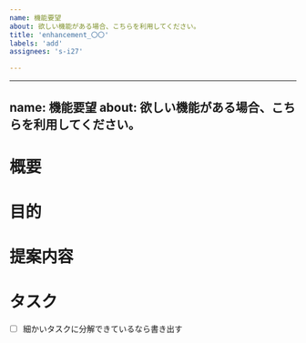 ```yaml
---
name: 機能要望
about: 欲しい機能がある場合、こちらを利用してください。
title: 'enhancement_〇〇'
labels: 'add'
assignees: 's-i27'

---
```


---
name: 機能要望
about: 欲しい機能がある場合、こちらを利用してください。
---


<!-- 要望のテンプレート -->
# 概要

# 目的

# 提案内容

# タスク
- [ ] 細かいタスクに分解できているなら書き出す